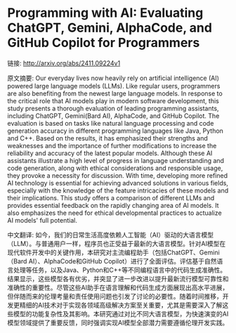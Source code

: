 # Programming with AI: Evaluating ChatGPT, Gemini, AlphaCode, and GitHub Copilot for Programmers

链接: http://arxiv.org/abs/2411.09224v1

原文摘要:
Our everyday lives now heavily rely on artificial intelligence (AI) powered
large language models (LLMs). Like regular users, programmers are also
benefiting from the newest large language models. In response to the critical
role that AI models play in modern software development, this study presents a
thorough evaluation of leading programming assistants, including ChatGPT,
Gemini(Bard AI), AlphaCode, and GitHub Copilot. The evaluation is based on
tasks like natural language processing and code generation accuracy in
different programming languages like Java, Python and C++. Based on the
results, it has emphasized their strengths and weaknesses and the importance of
further modifications to increase the reliability and accuracy of the latest
popular models. Although these AI assistants illustrate a high level of
progress in language understanding and code generation, along with ethical
considerations and responsible usage, they provoke a necessity for discussion.
With time, developing more refined AI technology is essential for achieving
advanced solutions in various fields, especially with the knowledge of the
feature intricacies of these models and their implications. This study offers a
comparison of different LLMs and provides essential feedback on the rapidly
changing area of AI models. It also emphasizes the need for ethical
developmental practices to actualize AI models' full potential.

中文翻译:
如今，我们的日常生活高度依赖人工智能（AI）驱动的大语言模型（LLM）。与普通用户一样，程序员也正受益于最新的大语言模型。针对AI模型在现代软件开发中的关键作用，本研究对主流编程助手（包括ChatGPT、Gemini（Bard AI）、AlphaCode和GitHub Copilot）进行了全面评估。评估基于自然语言处理等任务，以及Java、Python和C++等不同编程语言中的代码生成准确性。结果显示，这些模型各有优劣，并突显了进一步改进以提升最新流行模型可靠性和准确性的重要性。尽管这些AI助手在语言理解和代码生成方面展现出高水平进展，但伴随而来的伦理考量和责任使用问题也引发了讨论的必要性。随着时间推移，开发更精细的AI技术对于实现各领域高级解决方案至关重要，尤其是需要深入了解这些模型的功能复杂性及其影响。本研究通过对比不同大语言模型，为快速演变的AI模型领域提供了重要反馈，同时强调实现AI模型全部潜力需要遵循伦理开发实践。
